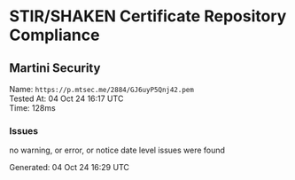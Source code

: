 # STIR/SHAKEN Certificate Repository Compliance

## Martini Security

Name: `https://p.mtsec.me/2884/GJ6uyP5Qnj42.pem`\
Tested At: 04 Oct 24 16:17 UTC\
Time: 128ms

### Issues

no warning, or error, or notice date level issues were found

Generated: 04 Oct 24 16:29 UTC